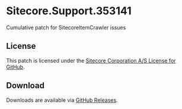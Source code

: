 # Sitecore.Support.353141
Cumulative patch for SitecoreItemCrawler issues

## License  
This patch is licensed under the [Sitecore Corporation A/S License for GitHub](https://github.com/sitecoresupport/Sitecore.Support.353141/blob/master/LICENSE).  

## Download  
Downloads are available via [GitHub Releases](https://github.com/sitecoresupport/Sitecore.Support.353141/releases).  
